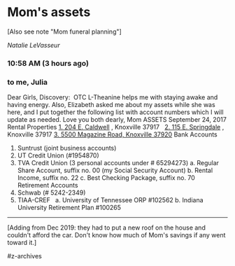 # Mom's assets

[Also see note "Mom funeral planning"]

*Natalie LeVasseur*
### 10:58 AM (3 hours ago)



### to me, Julia


Dear Girls,
Discovery:  OTC L-Theanine helps me with staying awake and having energy.
Also, Elizabeth asked me about my assets while she was here, and I put together the following list with account numbers which I will update as needed.
Love you both dearly,
Mom
ASSETS
September 24, 2017
Rental Properties
 [1. 204 E. Caldwell](https://maps.google.com/?q=1.+204+E.+Caldwell&entry=gmail&source=g) , Knoxville 37917  
 [2. 115 E. Springdale](https://maps.google.com/?q=2.+115+E.+Springdale&entry=gmail&source=g) , Knoxville 37917
 [3. 5500 Magazine Road, Knoxville 37920](https://maps.google.com/?q=3.+5500+Magazine+Road,+Knoxville+37920&entry=gmail&source=g) 
Bank Accounts
1. Suntrust (joint business accounts)
2. UT Credit Union (#1954870)
3. TVA Credit Union (3 personal accounts under # 65294273)
a. Regular Share Account, suffix no. 00 (my Social Security Account)
b. Rental Income, suffix no. 22
c. Best Checking Package, suffix no. 70
Retirement Accounts
1. Schwab (# 5242-2349)
2. TIAA-CREF  
a. University of Tennessee ORP #102562
b. Indiana University Retirement Plan #100265

-----

[Adding from Dec 2019: they had to put a new roof on the house and couldn't afford the car. Don't know how much of Mom's savings if any went toward it.]

#z-archives